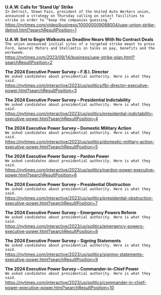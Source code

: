 **U.A.W. Calls for ‘Stand Up’ Strike**\
`In Detroit, Shawn Fain, president of the United Auto Workers union, announced a strategy on Thursday calling on select facilities to strike in order to “keep the companies guessing.”`\
https://nytimes.com/video/business/100000009088004/uaw-union-strike-detroit.html?searchResultPosition=1

**U.A.W. Set to Begin Walkouts as Deadline Nears With No Contract Deals**\
`The union announced initial sites of a targeted strike meant to press Ford, General Motors and Stellantis in talks on pay, benefits and the workweek.`\
https://nytimes.com/2023/09/14/business/uaw-strike-plan.html?searchResultPosition=2

**The 2024 Executive Power Survey – F.B.I. Director**\
`We asked candidates about presidential authority. Here is what they said.`\
https://nytimes.com/interactive/2023/us/politics/fbi-director-executive-power.html?searchResultPosition=3

**The 2024 Executive Power Survey – Presidential Indictability**\
`We asked candidates about presidential authority. Here is what they said.`\
https://nytimes.com/interactive/2023/us/politics/presidential-indictability-executive-power.html?searchResultPosition=4

**The 2024 Executive Power Survey – Domestic Military Action**\
`We asked candidates about presidential authority. Here is what they said.`\
https://nytimes.com/interactive/2023/us/politics/domestic-military-action-executive-power.html?searchResultPosition=5

**The 2024 Executive Power Survey – Pardon Power**\
`We asked candidates about presidential authority. Here is what they said.`\
https://nytimes.com/interactive/2023/us/politics/pardon-power-executive-power.html?searchResultPosition=6

**The 2024 Executive Power Survey – Presidential Obstruction**\
`We asked candidates about presidential authority. Here is what they said.`\
https://nytimes.com/interactive/2023/us/politics/presidential-obstruction-executive-power.html?searchResultPosition=7

**The 2024 Executive Power Survey – Emergency Powers Reform**\
`We asked candidates about presidential authority. Here is what they said.`\
https://nytimes.com/interactive/2023/us/politics/emergency-powers-executive-power.html?searchResultPosition=8

**The 2024 Executive Power Survey – Signing Statements**\
`We asked candidates about presidential authority. Here is what they said.`\
https://nytimes.com/interactive/2023/us/politics/signing-statements-executive-power.html?searchResultPosition=9

**The 2024 Executive Power Survey – Commander-in-Chief Power**\
`We asked candidates about presidential authority. Here is what they said.`\
https://nytimes.com/interactive/2023/us/politics/commander-in-chief-power-executive-power.html?searchResultPosition=10

